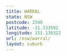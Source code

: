 ```yaml
---
title: WARRAL
state: NSW
postcode: 2340
latitude: -31.333592
longitude: 151.138322
url: /nsw/warral/
layout: suburb
---
```

